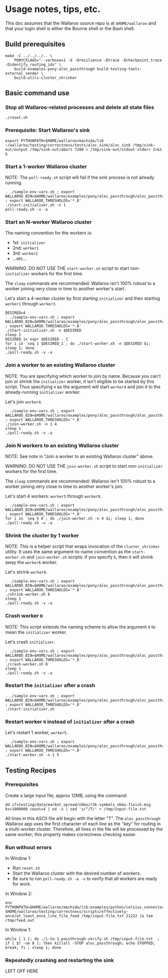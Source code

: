 
# Usage notes, tips, etc.

This doc assumes that the Wallaroo source repo is at `$HOME/wallaroo`
and that your login shell is either the Bourne shell or the Bash
shell.

## Build prerequisites

```
make -C ../../../.. \
    PONYCFLAGS="--verbose=1 -d -Dresilience -Dtrace -Dcheckpoint_trace -Didentify_routing_ids" \
    build-examples-pony-aloc_passthrough build-testing-tools-external_sender \
    build-utils-cluster_shrinker
```

## Basic command use

### Stop all Wallaroo-related processes and delete all state files

```
./reset.sh
```

### Prerequisite: Start Wallaroo's sink

```
export PYTHONPATH=$HOME/wallaroo/machida/lib
~/wallaroo/testing/correctness/tests/aloc_sink/aloc_sink /tmp/sink-out/output /tmp/sink-out/abort 7200 > /tmp/sink-out/stdout-stderr 2>&1 &
```

### Start a 1-worker Wallaroo cluster

NOTE: The `poll-ready.sh` script will fail if the sink process is not
already running.

```
. ./sample-env-vars.sh ; export WALLAROO_BIN=$HOME/wallaroo/examples/pony/aloc_passthrough/aloc_passthrough ; export WALLAROO_THRESHOLDS='*.8'
./start-initializer.sh -n 1
poll-ready.sh -v -a
```

### Start an N-worker Wallaroo cluster

The naming convention for the workers is:

- 1st: `initializer`
- 2nd: `worker1`
- 3rd: `worker2`
- ...etc...

WARNING: DO NOT USE THE `start-worker.sh` script to start
non-`initializer` workers for the first time.

The `sleep` commands are recommended: Wallaroo isn't 100% robust to
a worker joining very close in time to another worker's start.

Let's start a 4-worker cluster by first starting `initializer` and
then starting `worker1` through `worker3`.

```
DESIRED=4
. ./sample-env-vars.sh ; export WALLAROO_BIN=$HOME/wallaroo/examples/pony/aloc_passthrough/aloc_passthrough ; export WALLAROO_THRESHOLDS='*.8'
./start-initializer.sh -n $DESIRED
sleep 1
DESIRED_1=`expr $DESIRED - 1`
for i in `seq 1 $DESIRED_1`; do ./start-worker.sh -n $DESIRED $i; sleep 1; done
./poll-ready.sh -v -a
```

### Join a worker to an existing Wallaroo cluster

NOTE: You are specifying which worker to join by name.  Because you
can't join or shrink the `initializer` worker, it isn't eligible to be
started by this script.  Thus specifying `4` as the argument will
start `worker4` and join it to the already-running `initializer`
worker.

Let's join `worker4`.

```
. ./sample-env-vars.sh ; export WALLAROO_BIN=$HOME/wallaroo/examples/pony/aloc_passthrough/aloc_passthrough ; export WALLAROO_THRESHOLDS='*.8'
./join-worker.sh -n 1 4
sleep 1
./poll-ready.sh -v -a
```

### Join N workers to an existing Wallaroo cluster

NOTE: See note in "Join a worker to an existing Wallaroo cluster"
above.

WARNING: DO NOT USE THE `join-worker.sh` script to start
non-`initializer` workers for the first time.

The `sleep` commands are recommended: Wallaroo isn't 100% robust to
a worker joining very close in time to another worker's join.

Let's start 4 workers: `worker5` through `worker8`.

```
. ./sample-env-vars.sh ; export WALLAROO_BIN=$HOME/wallaroo/examples/pony/aloc_passthrough/aloc_passthrough ; export WALLAROO_THRESHOLDS='*.8'
for i in `seq 5 8`; do ./join-worker.sh -n 4 $i; sleep 1; done
./poll-ready.sh -v -a
```

### Shrink the cluster by 1 worker

NOTE: This is a helper script that wraps invocation of the
`cluster_shrinker` utility.  It uses the same argument-to-name
convention as the `start-worker.sh` and `join-worker.sh` scripts: if
you specify `6`, then it will shrink away the `worker6` worker.

Let's shrink `worker6`.

```
. ./sample-env-vars.sh ; export WALLAROO_BIN=$HOME/wallaroo/examples/pony/aloc_passthrough/aloc_passthrough ; export WALLAROO_THRESHOLDS='*.8'
./shrink-worker.sh 6
sleep 1
./poll-ready.sh -v -a
```

### Crash worker `N`

NOTE: This script extends the naming scheme to allow the argument `0`
to mean the `initializer` worker.

Let's crash `initializer`.

```
. ./sample-env-vars.sh ; export WALLAROO_BIN=$HOME/wallaroo/examples/pony/aloc_passthrough/aloc_passthrough ; export WALLAROO_THRESHOLDS='*.8'
./crash-worker.sh 0
sleep 1
./poll-ready.sh -v -a
```

### Restart the `initializer` after a crash

```
. ./sample-env-vars.sh ; export WALLAROO_BIN=$HOME/wallaroo/examples/pony/aloc_passthrough/aloc_passthrough ; export WALLAROO_THRESHOLDS='*.8'
./start-initializer.sh
```

### Restart worker `N` instead of `initializer` after a crash

Let's restart 1 worker, `worker5`.

```
. ./sample-env-vars.sh ; export WALLAROO_BIN=$HOME/wallaroo/examples/pony/aloc_passthrough/aloc_passthrough ; export WALLAROO_THRESHOLDS='*.8'
./start-worker.sh -n 1 5
```


## Testing Recipes

### Prerequisites

Create a large input file, approx 12MB, using the command:

```
dd if=testing/data/market_spread/nbbo/r3k-symbols_nbbo-fixish.msg bs=1000000 count=4 | od -x | sed 's/^/T/' > /tmp/input-file.txt
```

All lines in this ASCII file will begin with the letter "T". The
`aloc_passthrough` Wallaroo app uses the first character of each line
as the "key" for routing in a multi-worker cluster.  Therefore, all
lines in the file will be processed by the same worker; this property
makes correctness checking easier.

### Run without errors

In Window 1:

* Run `reset.sh`
* Start the Wallaroo cluster with the desired number of workers.
* Be sure to run `poll-ready.sh -a -v` to verify that all workers are ready for work.

In Window 2:

```
env PYTHONPATH=$HOME/wallaroo/machida/lib:examples/python/celsius_connectors $HOME/wallaroo/testing/correctness/scripts/effectively-once/at_least_once_line_file_feed /tmp/input-file.txt 21222 |& tee /tmp/feed.out
```

In Window 1:

```
while [ 1 ]; do ./1-to-1-passthrough-verify.sh /tmp/input-file.txt  ; if [ $? -ne 0 ]; then killall -STOP aloc_passthrough; echo STOPPED; break; fi ; sleep 1; done
```

### Repeatedly crashing and restarting the sink

LEFT OFF HERE
